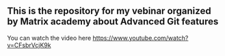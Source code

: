 ## This is the repository for my vebinar organized by Matrix academy about Advanced Git features

You can watch the video here
https://www.youtube.com/watch?v=CFsbrVcjK9k
